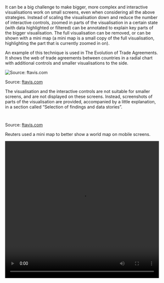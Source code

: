 It can be a big challenge to make bigger, more complex and interactive visualisations work on small screens, even when considering all the above strategies. Instead of scaling the visualisation down and reduce the number of interactive controls, zoomed in parts of the visualisation in a certain state (with data highlighted or filtered) can be annotated to explain key parts of the bigger visualisation. The full visualisation can be removed, or can be shown with a mini map (a mini map is a small copy of the full visualisation, highlighting the part that is currently zoomed in on).

An example of this technique is used in The Evolution of Trade Agreements. It shows the web of trade agreements between countries in a radial chart with additional controls and smaller visualisations to the side. 

![Source: [ftavis.com](http://ftavis.com)](Responsiveness%20and%20data%20visualisation%20for%20small%20sc%20bfcc7f2b3f63483d9213104e4137aec4/ftavis-full.png)

Source: [ftavis.com](http://ftavis.com)

The visualisation and the interactive controls are not suitable for smaller screens, and are not displayed on these screens. Instead, screenshots of parts of the visualisation are provided, accompanied by a little explanation, in a section called “Selection of findings and data stories”.

<p class='center'>
<img src='Responsiveness%20and%20data%20visualisation%20for%20small%20sc%20bfcc7f2b3f63483d9213104e4137aec4/ftavis-story1.png' alt='' class='max-400' />
</p>

<p class='center'>
<img src='Responsiveness%20and%20data%20visualisation%20for%20small%20sc%20bfcc7f2b3f63483d9213104e4137aec4/ftavis-story2.png' alt='' class='max-400' />
</p>

Source: [ftavis.com](http://ftavis.com)

Reuters used a mini map to better show a world map on mobile screens.

<video src='Responsiveness%20and%20data%20visualisation%20for%20small%20sc%20bfcc7f2b3f63483d9213104e4137aec4/tracker.mp4' width='100%' height='450px' controls/>

_Source: [Creating responsive data visualisations](https://www.gurmanbhatia.com/talk/2020/11/28/responsive-data-viz-phone.html), Gurman Bhatia_